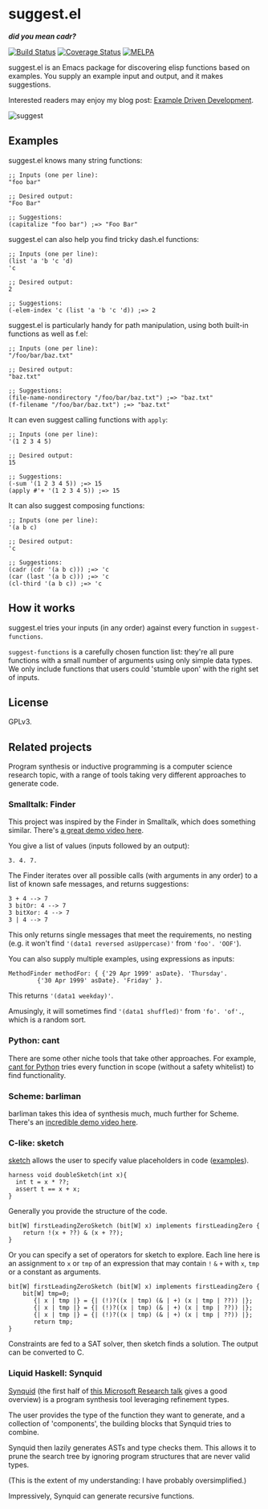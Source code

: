 # suggest.el

***did you mean cadr?***

[![Build Status](https://travis-ci.org/Wilfred/suggest.el.svg?branch=master)](https://travis-ci.org/Wilfred/suggest.el)
[![Coverage Status](https://coveralls.io/repos/github/Wilfred/suggest.el/badge.svg?branch=master)](https://coveralls.io/github/Wilfred/suggest.el?branch=master)
[![MELPA](http://melpa.org/packages/suggest-badge.svg)](http://melpa.org/#/suggest)

suggest.el is an Emacs package for discovering elisp functions based
on examples. You supply an example input and output, and it makes suggestions.

Interested readers may enjoy my blog post:
[Example Driven Development](http://www.wilfred.me.uk/blog/2016/07/30/example-driven-development/).

![suggest](suggest_screenshot.png)

## Examples

suggest.el knows many string functions:

``` emacs-lisp
;; Inputs (one per line):
"foo bar"

;; Desired output:
"Foo Bar"

;; Suggestions:
(capitalize "foo bar") ;=> "Foo Bar"
```

suggest.el can also help you find tricky dash.el functions:

``` emacs-lisp
;; Inputs (one per line):
(list 'a 'b 'c 'd)
'c

;; Desired output:
2

;; Suggestions:
(-elem-index 'c (list 'a 'b 'c 'd)) ;=> 2
```

suggest.el is particularly handy for path manipulation, using both
built-in functions as well as f.el:

``` emacs-lisp
;; Inputs (one per line):
"/foo/bar/baz.txt"

;; Desired output:
"baz.txt"

;; Suggestions:
(file-name-nondirectory "/foo/bar/baz.txt") ;=> "baz.txt"
(f-filename "/foo/bar/baz.txt") ;=> "baz.txt"
```

It can even suggest calling functions with `apply`:

``` emacs-lisp
;; Inputs (one per line):
'(1 2 3 4 5)

;; Desired output:
15

;; Suggestions:
(-sum '(1 2 3 4 5)) ;=> 15
(apply #'+ '(1 2 3 4 5)) ;=> 15
```

It can also suggest composing functions:

``` emacs-lisp
;; Inputs (one per line):
'(a b c)

;; Desired output:
'c

;; Suggestions:
(cadr (cdr '(a b c))) ;=> 'c
(car (last '(a b c))) ;=> 'c
(cl-third '(a b c)) ;=> 'c
```

## How it works

suggest.el tries your inputs (in any order) against every function in
`suggest-functions`.

`suggest-functions` is a carefully chosen function list: they're all
pure functions with a small number of arguments using only simple data
types. We only include functions that users could 'stumble upon' with
the right set of inputs.

## License

GPLv3.

## Related projects

Program synthesis or inductive programming is a computer science
research topic, with a range of tools taking very different approaches
to generate code.

### Smalltalk: Finder

This project was inspired by the Finder in Smalltalk, which does
something similar. There's
[a great demo video here](https://www.youtube.com/watch?v=HOuZyOKa91o#t=5m05s).

You give a list of values (inputs followed by an output):

```
3. 4. 7.
```

The Finder iterates over all possible calls (with arguments in any
order) to a list of known safe messages, and returns suggestions:

```
3 + 4 --> 7
3 bitOr: 4 --> 7
3 bitXor: 4 --> 7
3 | 4 --> 7
```

This only returns single messages that meet the requirements, no
nesting (e.g. it won't find `'(data1 reversed asUppercase)'` from
`'foo'. 'OOF'`).

You can also supply multiple examples, using expressions as inputs:

```
MethodFinder methodFor: { {'29 Apr 1999' asDate}. 'Thursday'.
		{'30 Apr 1999' asDate}. 'Friday' }.
```

This returns `'(data1 weekday)'`.

Amusingly, it will sometimes find `'(data1 shuffled)'` from
`'fo'. 'of'.`, which is a random sort.

### Python: cant

There are some other niche tools that take other approaches. For
example, [cant for Python](https://github.com/kootenpv/cant) tries
every function in scope (without a safety whitelist) to find
functionality.

### Scheme: barliman

barliman takes this idea of synthesis much, much further for
Scheme. There's an
[incredible demo video here](https://www.youtube.com/watch?v=er_lLvkklsk).

### C-like: sketch

[sketch](https://bitbucket.org/gatoatigrado/sketch-frontend/wiki/Home)
allows the user to specify value placeholders in code
([examples](https://bitbucket.org/gatoatigrado/sketch-frontend/wiki/Gallery)).

```
harness void doubleSketch(int x){
  int t = x * ??;
  assert t == x + x;
}
```

Generally you provide the structure of the code.

```
bit[W] firstLeadingZeroSketch (bit[W] x) implements firstLeadingZero {	
	return !(x + ??) & (x + ??); 
}
```

Or you can specify a set of operators for sketch to explore. Each line
here is an assignment to `x` or `tmp` of an expression that may
contain `!` `&` `+` with `x`, `tmp` or a constant as arguments.

```
bit[W] firstLeadingZeroSketch (bit[W] x) implements firstLeadingZero {	
	bit[W] tmp=0;
       {| x | tmp |} = {| (!)?((x | tmp) (& | +) (x | tmp | ??)) |};
       {| x | tmp |} = {| (!)?((x | tmp) (& | +) (x | tmp | ??)) |};
       {| x | tmp |} = {| (!)?((x | tmp) (& | +) (x | tmp | ??)) |};
       return tmp;
}
```

Constraints are fed to a SAT solver, then sketch finds a solution. The
output can be converted to C.

### Liquid Haskell: Synquid

[Synquid](https://bitbucket.org/nadiapolikarpova/synquid) (the first
half of
[this Microsoft Research talk](https://www.youtube.com/watch?v=Q-3tcbUyF34) gives
a good overview) is a program synthesis tool leveraging refinement
types.

The user provides the type of the function they want to generate, and
a collection of 'components', the building blocks that Synquid tries
to combine.

Synquid then lazily generates ASTs and type checks them. This allows
it to prune the search tree by ignoring program structures that are
never valid types.

(This is the extent of my understanding: I have probably
oversimplified.)

Impressively, Synquid can generate recursive functions.
